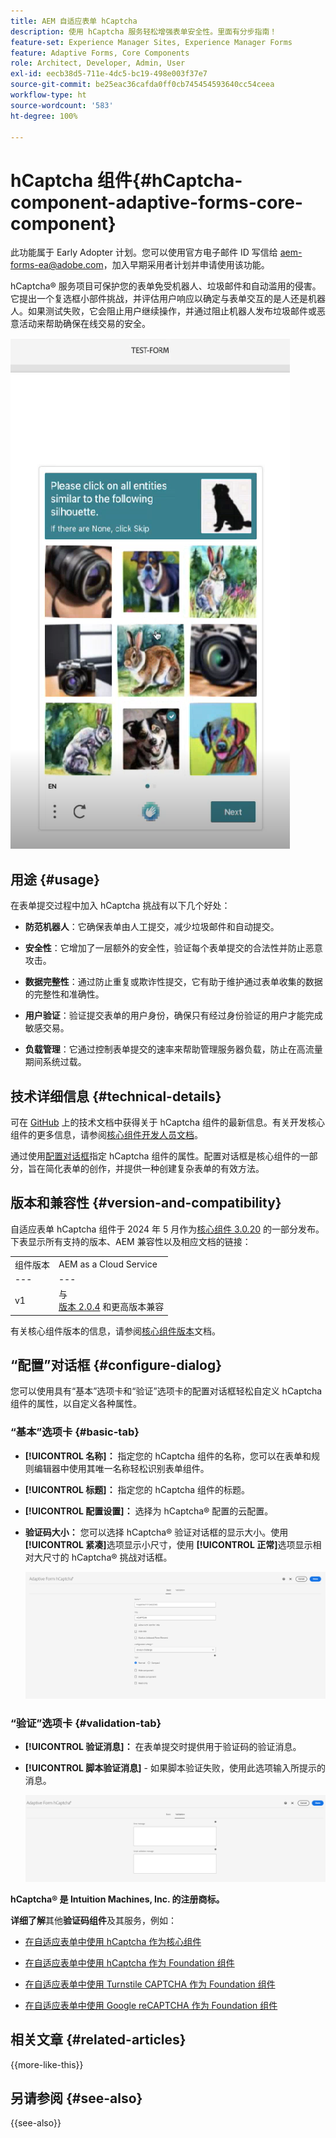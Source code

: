 ```yaml
---
title: AEM 自适应表单 hCaptcha
description: 使用 hCaptcha 服务轻松增强表单安全性。里面有分步指南！
feature-set: Experience Manager Sites, Experience Manager Forms
feature: Adaptive Forms, Core Components
role: Architect, Developer, Admin, User
exl-id: eecb38d5-711e-4dc5-bc19-498e003f37e7
source-git-commit: be25eac36cafda0ff0cb745454593640cc54ceea
workflow-type: ht
source-wordcount: '583'
ht-degree: 100%

---
```


# hCaptcha 组件{#hCaptcha-component-adaptive-forms-core-component}

<span class="preview"> 此功能属于 Early Adopter 计划。您可以使用官方电子邮件 ID 写信给 aem-forms-ea@adobe.com，加入早期采用者计划并申请使用该功能。</span>

hCaptcha® 服务项目可保护您的表单免受机器人、垃圾邮件和自动滥用的侵害。它提出一个复选框小部件挑战，并评估用户响应以确定与表单交互的是人还是机器人。如果测试失败，它会阻止用户继续操作，并通过阻止机器人发布垃圾邮件或恶意活动来帮助确保在线交易的安全。

![hCaptcha®](/help/adaptive-forms/assets/hCaptcha-challenge.png)

## 用途 {#usage}

在表单提交过程中加入 hCaptcha 挑战有以下几个好处：

- **防范机器人**：它确保表单由人工提交，减少垃圾邮件和自动提交。

- **安全性**：它增加了一层额外的安全性，验证每个表单提交的合法性并防止恶意攻击。

- **数据完整性**：通过防止重复或欺诈性提交，它有助于维护通过表单收集的数据的完整性和准确性。

- **用户验证**：验证提交表单的用户身份，确保只有经过身份验证的用户才能完成敏感交易。

- **负载管理**：它通过控制表单提交的速率来帮助管理服务器负载，防止在高流量期间系统过载。

## 技术详细信息 {#technical-details}

可在 [GitHub](https://github.com/adobe/aem-core-forms-components/blob/master/ui.af.apps/src/main/content/jcr_root/apps/core/fd/components/form/hCaptcha/v1/hCaptcha/README.md) 上的技术文档中获得关于 hCaptcha 组件的最新信息。有关开发核心组件的更多信息，请参阅[核心组件开发人员文档](/help/developing/overview.md)。

通过使用[配置对话框](#configure-dialog)指定 hCaptcha 组件的属性。配置对话框是核心组件的一部分，旨在简化表单的创作，并提供一种创建复杂表单的有效方法。

## 版本和兼容性 {#version-and-compatibility}


自适应表单 hCaptcha 组件于 2024 年 5 月作为[核心组件 3.0.20](https://github.com/adobe/aem-core-forms-components/commit/a4cb97131ffad47137a8f5f173401128a1cf3491) 的一部分发布。下表显示所有支持的版本、AEM 兼容性以及相应文档的链接：

|  |  |
|---|---|
| 组件版本 | AEM as a Cloud Service |
| --- | --- |
| v1 | 与<br>[版本 2.0.4](/help/adaptive-forms/version.md) 和更高版本兼容 | 兼容 | 兼容 |

有关核心组件版本的信息，请参阅[核心组件版本](/help/adaptive-forms/version.md)文档。

## “配置”对话框 {#configure-dialog}

您可以使用具有“基本”选项卡和“验证”选项卡的配置对话框轻松自定义 hCaptcha 组件的属性，以自定义各种属性。

### “基本”选项卡 {#basic-tab}

- **[!UICONTROL 名称]：** 指定您的 hCaptcha 组件的名称，您可以在表单和规则编辑器中使用其唯一名称轻松识别表单组件。
- **[!UICONTROL 标题]：** 指定您的 hCaptcha 组件的标题。
- **[!UICONTROL 配置设置]：** 选择为 hCaptcha® 配置的云配置。
- **验证码大小：** 您可以选择 hCaptcha® 验证对话框的显示大小。使用 **[!UICONTROL 紧凑]**&#x200B;选项显示小尺寸，使用 **[!UICONTROL 正常]**&#x200B;选项显示相对大尺寸的 hCaptcha® 挑战对话框。<!-- or **[!UICONTROL Invisible]** to validate hCaptcha&reg; without explicitly rendering the checkbox widget on the user interface. -->

  ![hCaptcha 基本选项卡](/help/adaptive-forms/assets/hcaptcha-basic.png)

### “验证”选项卡 {#validation-tab}

- **[!UICONTROL 验证消息]：** 在表单提交时提供用于验证码的验证消息。
- **[!UICONTROL 脚本验证消息]** - 如果脚本验证失败，使用此选项输入所提示的消息。

  ![hCaptcha 验证选项卡](/help/adaptive-forms/assets/hcaptcha-validation-tab.png)

**hCaptcha® 是 Intuition Machines, Inc. 的注册商标。**

**详细了解**&#x200B;其他&#x200B;**验证码组件**&#x200B;及其服务，例如：

- [在自适应表单中使用 hCaptcha 作为核心组件](https://experienceleague.adobe.com/zh-hans/docs/experience-manager-cloud-service/content/forms/adaptive-forms-authoring/authoring-adaptive-forms-core-components/create-an-adaptive-form-on-forms-cs/integrate-adaptive-forms-hcaptcha-core-components)

- [在自适应表单中使用 hCaptcha 作为 Foundation 组件](https://experienceleague.adobe.com/zh-hans/docs/experience-manager-cloud-service/content/forms/adaptive-forms-authoring/authoring-adaptive-forms-foundation-components/add-components-to-an-adaptive-form/integrate-adaptive-forms-hcaptcha)

- [在自适应表单中使用 Turnstile CAPTCHA 作为 Foundation 组件](https://experienceleague.adobe.com/zh-hans/docs/experience-manager-cloud-service/content/forms/adaptive-forms-authoring/authoring-adaptive-forms-foundation-components/add-components-to-an-adaptive-form/integrate-adaptive-forms-turnstile)

- [在自适应表单中使用 Google reCAPTCHA 作为 Foundation 组件](https://experienceleague.adobe.com/zh-hans/docs/experience-manager-cloud-service/content/forms/adaptive-forms-authoring/authoring-adaptive-forms-core-components/create-an-adaptive-form-on-forms-cs/captcha-adaptive-forms-core-components)

## 相关文章 {#related-articles}

{{more-like-this}}

## 另请参阅 {#see-also}

{{see-also}}
